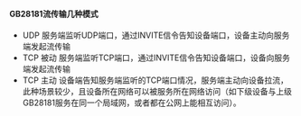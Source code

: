 #### GB28181流传输几种模式

- UDP
  服务端监听UDP端口，通过INVITE信令告知设备端口，设备主动向服务端发起流传输
- TCP 被动
  服务端监听TCP端口，通过INVITE信令告知设备端口，设备向服务端发起流传输
- TCP 主动
  设备端告知服务端监听的TCP端口情况，服务端主动向设备拉流，此种场景较少，且设备所在网络可以被服务所在网络访问（如下级设备与上级GB28181服务在同一个局域网，或者都在公网上能相互访问）。

